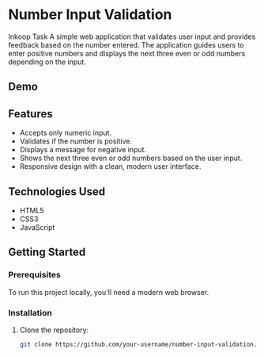 # Number Input Validation

Inkoop Task
A simple web application that validates user input and provides feedback based on the number entered. The application guides users to enter positive numbers and displays the next three even or odd numbers depending on the input.

## Demo


## Features

- Accepts only numeric input.
- Validates if the number is positive.
- Displays a message for negative input.
- Shows the next three even or odd numbers based on the user input.
- Responsive design with a clean, modern user interface.

## Technologies Used

- HTML5
- CSS3
- JavaScript

## Getting Started

### Prerequisites

To run this project locally, you'll need a modern web browser.

### Installation

1. Clone the repository:
   ```bash
   git clone https://github.com/your-username/number-input-validation.git
